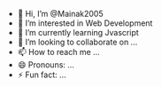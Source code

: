 - 👋 Hi, I’m @Mainak2005
- 👀 I’m interested in Web Development
- 🌱 I’m currently learning Jvascript
- 💞️ I’m looking to collaborate on ...
- 📫 How to reach me ...
- 😄 Pronouns: ...
- ⚡ Fun fact: ...

<!---
Mainak2005/Mainak2005 is a ✨ special ✨ repository because its `README.md` (this file) appears on your GitHub profile.
You can click the Preview link to take a look at your changes.
--->
